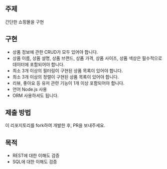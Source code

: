 ## 주제

간단한 쇼핑몰을 구현

## 구현

- 상품 정보에 관한 CRUD가 모두 있어야 합니다.
- 상품 이름, 상품 설명, 상품 브랜드, 상품 가격, 상품 사이즈, 상품 색상은 필수적으로 데이터에 포함되어야 합니다.
- 최소 3개 이상의 필터링이 구현된 상품 목록이 있어야 합니다.
- 최소 3개 이상의 정렬이 구현된 상품 목록이 있어야 합니다.
- 리뷰, 좋아요 등 유저 관련 기능이 1개 이상 포함되어야 합니다.
- 언어 Node.js 사용
- ORM 사용하셔도 됩니다.

## 제출 방법

이 리포지토리를 fork하여 개발한 후, PR을 보내주세요.

## 목적
- REST에 대한 이해도 검증
- SQL에 대한 이해도 검증
